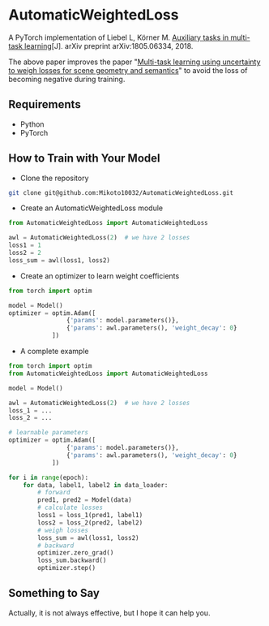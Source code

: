 # AutomaticWeightedLoss

A PyTorch implementation of Liebel L, Körner M. [Auxiliary tasks in multi-task learning](https://arxiv.org/pdf/1805.06334)[J]. arXiv preprint arXiv:1805.06334, 2018. 

The above paper improves the paper "[Multi-task learning using uncertainty to weigh losses for scene geometry and semantics](http://openaccess.thecvf.com/content_cvpr_2018/html/Kendall_Multi-Task_Learning_Using_CVPR_2018_paper.html)" to avoid the loss of becoming negative during training.

## Requirements

* Python
* PyTorch

## How to Train with Your Model

* Clone the repository

``` bash
git clone git@github.com:Mikoto10032/AutomaticWeightedLoss.git
```

* Create an AutomaticWeightedLoss module

```python
from AutomaticWeightedLoss import AutomaticWeightedLoss

awl = AutomaticWeightedLoss(2)	# we have 2 losses
loss1 = 1
loss2 = 2
loss_sum = awl(loss1, loss2)
```

* Create an optimizer to learn weight coefficients

```python
from torch import optim

model = Model()
optimizer = optim.Adam([
                {'params': model.parameters()},
                {'params': awl.parameters(), 'weight_decay': 0}	
            ])
```

* A complete example

```python
from torch import optim
from AutomaticWeightedLoss import AutomaticWeightedLoss

model = Model()

awl = AutomaticWeightedLoss(2)	# we have 2 losses
loss_1 = ...
loss_2 = ...

# learnable parameters
optimizer = optim.Adam([
                {'params': model.parameters()},
                {'params': awl.parameters(), 'weight_decay': 0}
            ])

for i in range(epoch):
    for data, label1, label2 in data_loader:
        # forward
        pred1, pred2 = Model(data)	
        # calculate losses
        loss1 = loss_1(pred1, label1)
        loss2 = loss_2(pred2, label2)
        # weigh losses
        loss_sum = awl(loss1, loss2)
        # backward
        optimizer.zero_grad()
        loss_sum.backward()
        optimizer.step()
```

## Something to Say

Actually, it is not always effective, but I hope it can help you.